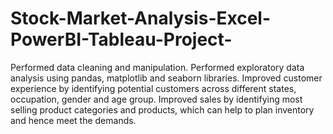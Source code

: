 # Stock-Market-Analysis-Excel-PowerBI-Tableau-Project-
Performed data cleaning and manipulation.
Performed exploratory data analysis using pandas, matplotlib and seaborn libraries.
Improved customer experience by identifying potential customers across different states, occupation, gender and age group.
Improved sales by identifying most selling product categories and products, which can help to plan inventory and hence meet the demands.
